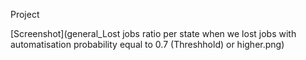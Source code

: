 Project

[Screenshot](general_Lost jobs ratio per state when we lost jobs with automatisation probability equal to 0.7 (Threshhold) or higher.png)


